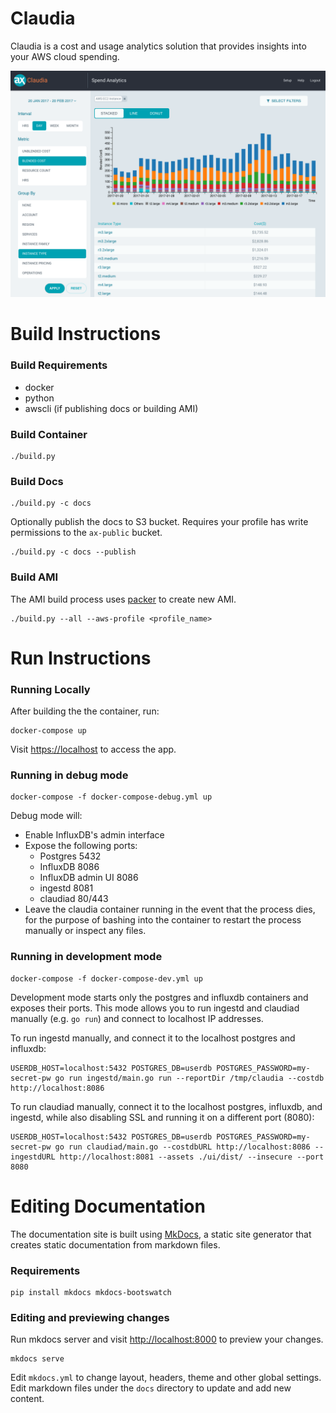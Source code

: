 # Claudia

Claudia is a cost and usage analytics solution that provides insights into your AWS cloud spending.

![Claudia Screenshot](docs/report-screenshot.png)

# Build Instructions

### Build Requirements
 * docker
 * python
 * awscli (if publishing docs or building AMI)

### Build Container
```
./build.py
```

### Build Docs
```
./build.py -c docs
```
Optionally publish the docs to S3 bucket. Requires your profile has write permissions to the `ax-public` bucket.

```
./build.py -c docs --publish
```

### Build AMI
The AMI build process uses [packer](https://packer.io) to create new AMI.

```
./build.py --all --aws-profile <profile_name>
```

# Run Instructions

### Running Locally

After building the the container, run:

```
docker-compose up
```

Visit [https://localhost](https://localhost) to access the app.

### Running in debug mode

```
docker-compose -f docker-compose-debug.yml up
```

Debug mode will:

 * Enable InfluxDB's admin interface
 * Expose the following ports:
   * Postgres 5432
   * InfluxDB 8086
   * InfluxDB admin UI 8086
   * ingestd 8081
   * claudiad 80/443
 * Leave the claudia container running in the event that the process dies, for the purpose of bashing into the container to restart the process manually or inspect any files.


### Running in development mode

```
docker-compose -f docker-compose-dev.yml up
```

Development mode starts only the postgres and influxdb containers and exposes their ports. This mode allows you to run ingestd and claudiad manually (e.g. `go run`) and connect to localhost IP addresses.

To run ingestd manually, and connect it to the localhost postgres and influxdb:

```
USERDB_HOST=localhost:5432 POSTGRES_DB=userdb POSTGRES_PASSWORD=my-secret-pw go run ingestd/main.go run --reportDir /tmp/claudia --costdb http://localhost:8086
```

To run claudiad manually, connect it to the localhost postgres, influxdb, and ingestd, while also disabling SSL and running it on a different port (8080):

```
USERDB_HOST=localhost:5432 POSTGRES_DB=userdb POSTGRES_PASSWORD=my-secret-pw go run claudiad/main.go --costdbURL http://localhost:8086 --ingestdURL http://localhost:8081 --assets ./ui/dist/ --insecure --port 8080
```

# Editing Documentation

The documentation site is built using [MkDocs](http://www.mkdocs.org/), a static site generator that creates static documentation from markdown files.

### Requirements
```
pip install mkdocs mkdocs-bootswatch
```

### Editing and previewing changes

Run mkdocs server and visit [http://localhost:8000](http://localhost:8000) to preview your changes.

```
mkdocs serve
```

Edit `mkdocs.yml` to change layout, headers, theme and other global settings. Edit markdown files under the `docs` directory to update and add new content.
